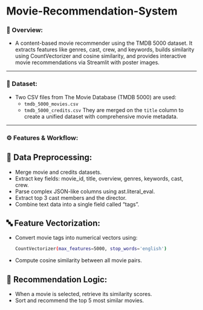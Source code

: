 # Movie-Recommendation-System
### 🧠 Overview:
- A content-based movie recommender using the TMDB 5000 dataset. It extracts features like genres, cast, crew, and keywords, builds similarity using CountVectorizer and cosine similarity, and provides interactive movie recommendations via Streamlit with poster images.

---

### 📂 Dataset:
- Two CSV files from The Movie Database (TMDB 5000) are used:
  - `tmdb_5000_movies.csv`
  - `tmdb_5000_credits.csv`
They are merged on the `title` column to create a unified dataset with comprehensive movie metadata.

--- 

### ⚙️ Features & Workflow:
## 🧹 **Data Preprocessing:**

   - Merge movie and credits datasets.
   - Extract key fields: movie_id, title, overview, genres, keywords, cast, crew.
   - Parse complex JSON-like columns using ast.literal_eval.
   - Extract top 3 cast members and the director.
   - Combine text data into a single field called “tags”.
     
## 🔤 **Feature Vectorization:**

   - Convert movie tags into numerical vectors using:
     ```bash
     CountVectorizer(max_features=5000, stop_words='english')
     ```
   - Compute cosine similarity between all movie pairs.

## 🤖 **Recommendation Logic:**

   - When a movie is selected, retrieve its similarity scores.
   - Sort and recommend the top 5 most similar movies. 
     
